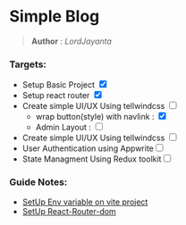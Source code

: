 # Simple Blog 
> **Author** : *LordJayanta*

### Targets:
- Setup Basic Project <input type='checkbox' checked/>
- Setup react router <input type='checkbox' checked/>
- Create simple UI/UX Using tellwindcss <input type='checkbox' />
    - wrap button(style) with navlink : <input type='checkbox' checked/>
    - Admin Layout : <input type='checkbox' />
- Create simple UI/UX Using tellwindcss <input type='checkbox' />
- User Authentication using Appwrite<input type='checkbox'/> 
- State Managment Using Redux toolkit<input type='checkbox'/> 

### Guide Notes:
- [SetUp Env variable on vite project](./Note/Setup_env.md)
- [SetUp React-Router-dom](./Note/setup_react-router-dom.md)